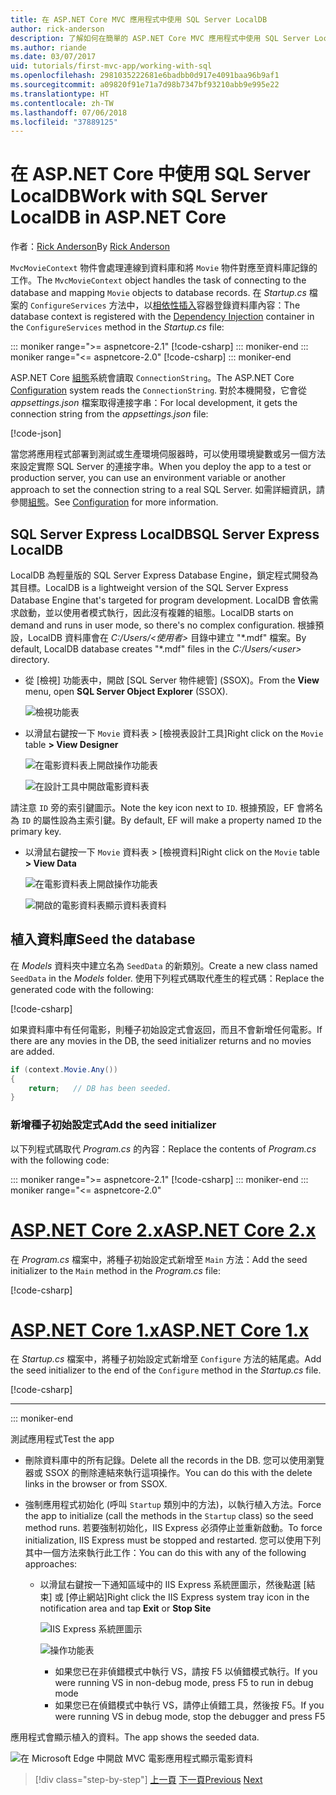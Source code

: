 ```yaml
---
title: 在 ASP.NET Core MVC 應用程式中使用 SQL Server LocalDB
author: rick-anderson
description: 了解如何在簡單的 ASP.NET Core MVC 應用程式中使用 SQL Server LocalDB。
ms.author: riande
ms.date: 03/07/2017
uid: tutorials/first-mvc-app/working-with-sql
ms.openlocfilehash: 2981035222681e6badbb0d917e4091baa96b9af1
ms.sourcegitcommit: a09820f91e71a7d98b7347bf93210abb9e995e22
ms.translationtype: HT
ms.contentlocale: zh-TW
ms.lasthandoff: 07/06/2018
ms.locfileid: "37889125"
---
```

# <a name="work-with-sql-server-localdb-in-aspnet-core"></a><span data-ttu-id="d1963-103">在 ASP.NET Core 中使用 SQL Server LocalDB</span><span class="sxs-lookup"><span data-stu-id="d1963-103">Work with SQL Server LocalDB in ASP.NET Core</span></span>

<span data-ttu-id="d1963-104">作者：[Rick Anderson](https://twitter.com/RickAndMSFT)</span><span class="sxs-lookup"><span data-stu-id="d1963-104">By [Rick Anderson](https://twitter.com/RickAndMSFT)</span></span>

<span data-ttu-id="d1963-105">`MvcMovieContext` 物件會處理連線到資料庫和將 `Movie` 物件對應至資料庫記錄的工作。</span><span class="sxs-lookup"><span data-stu-id="d1963-105">The `MvcMovieContext` object handles the task of connecting to the database and mapping `Movie` objects to database records.</span></span> <span data-ttu-id="d1963-106">在 *Startup.cs* 檔案的 `ConfigureServices` 方法中，以[相依性插入](xref:fundamentals/dependency-injection)容器登錄資料庫內容：</span><span class="sxs-lookup"><span data-stu-id="d1963-106">The database context is registered with the [Dependency Injection](xref:fundamentals/dependency-injection) container in the `ConfigureServices` method in the *Startup.cs* file:</span></span>

::: moniker range=">= aspnetcore-2.1"
[!code-csharp[](~/tutorials/first-mvc-app/start-mvc/sample/MvcMovie21/Startup.cs?name=ConfigureServices&highlight=13-99)]
::: moniker-end
::: moniker range="<= aspnetcore-2.0"
[!code-csharp[](~/tutorials/first-mvc-app/start-mvc/sample/MvcMovie/Startup.cs?name=ConfigureServices&highlight=6-7)]
::: moniker-end

<span data-ttu-id="d1963-107">ASP.NET Core [組態](xref:fundamentals/configuration/index)系統會讀取 `ConnectionString`。</span><span class="sxs-lookup"><span data-stu-id="d1963-107">The ASP.NET Core [Configuration](xref:fundamentals/configuration/index) system reads the `ConnectionString`.</span></span> <span data-ttu-id="d1963-108">對於本機開發，它會從 *appsettings.json* 檔案取得連接字串：</span><span class="sxs-lookup"><span data-stu-id="d1963-108">For local development, it gets the connection string from the *appsettings.json* file:</span></span>

[!code-json[](start-mvc/sample/MvcMovie/appsettings.json?highlight=2&range=8-10)]

<span data-ttu-id="d1963-109">當您將應用程式部署到測試或生產環境伺服器時，可以使用環境變數或另一個方法來設定實際 SQL Server 的連接字串。</span><span class="sxs-lookup"><span data-stu-id="d1963-109">When you deploy the app to a test or production server, you can use an environment variable or another approach to set the connection string to a real SQL Server.</span></span> <span data-ttu-id="d1963-110">如需詳細資訊，請參閱[組態](xref:fundamentals/configuration/index)。</span><span class="sxs-lookup"><span data-stu-id="d1963-110">See [Configuration](xref:fundamentals/configuration/index) for more information.</span></span>

## <a name="sql-server-express-localdb"></a><span data-ttu-id="d1963-111">SQL Server Express LocalDB</span><span class="sxs-lookup"><span data-stu-id="d1963-111">SQL Server Express LocalDB</span></span>

<span data-ttu-id="d1963-112">LocalDB 為輕量版的 SQL Server Express Database Engine，鎖定程式開發為其目標。</span><span class="sxs-lookup"><span data-stu-id="d1963-112">LocalDB is a lightweight version of the SQL Server Express Database Engine that's targeted for program development.</span></span> <span data-ttu-id="d1963-113">LocalDB 會依需求啟動，並以使用者模式執行，因此沒有複雜的組態。</span><span class="sxs-lookup"><span data-stu-id="d1963-113">LocalDB starts on demand and runs in user mode, so there's no complex configuration.</span></span> <span data-ttu-id="d1963-114">根據預設，LocalDB 資料庫會在 *C:/Users/\<使用者\>* 目錄中建立 "\*.mdf" 檔案。</span><span class="sxs-lookup"><span data-stu-id="d1963-114">By default, LocalDB database creates "\*.mdf" files in the *C:/Users/\<user\>* directory.</span></span>

* <span data-ttu-id="d1963-115">從 [檢視] 功能表中，開啟 [SQL Server 物件總管] (SSOX)。</span><span class="sxs-lookup"><span data-stu-id="d1963-115">From the **View** menu, open **SQL Server Object Explorer** (SSOX).</span></span>

  ![檢視功能表](working-with-sql/_static/ssox.png)

* <span data-ttu-id="d1963-117">以滑鼠右鍵按一下 `Movie` 資料表 > [檢視表設計工具]</span><span class="sxs-lookup"><span data-stu-id="d1963-117">Right click on the `Movie` table **> View Designer**</span></span>

  ![在電影資料表上開啟操作功能表](working-with-sql/_static/design.png)

  ![在設計工具中開啟電影資料表](working-with-sql/_static/dv.png)

<span data-ttu-id="d1963-120">請注意 `ID` 旁的索引鍵圖示。</span><span class="sxs-lookup"><span data-stu-id="d1963-120">Note the key icon next to `ID`.</span></span> <span data-ttu-id="d1963-121">根據預設，EF 會將名為 `ID` 的屬性設為主索引鍵。</span><span class="sxs-lookup"><span data-stu-id="d1963-121">By default, EF will make a property named `ID` the primary key.</span></span>

* <span data-ttu-id="d1963-122">以滑鼠右鍵按一下 `Movie` 資料表 > [檢視資料]</span><span class="sxs-lookup"><span data-stu-id="d1963-122">Right click on the `Movie` table **> View Data**</span></span>

  ![在電影資料表上開啟操作功能表](working-with-sql/_static/ssox2.png)

  ![開啟的電影資料表顯示資料表資料](working-with-sql/_static/vd22.png)

## <a name="seed-the-database"></a><span data-ttu-id="d1963-125">植入資料庫</span><span class="sxs-lookup"><span data-stu-id="d1963-125">Seed the database</span></span>

<span data-ttu-id="d1963-126">在 *Models* 資料夾中建立名為 `SeedData` 的新類別。</span><span class="sxs-lookup"><span data-stu-id="d1963-126">Create a new class named `SeedData` in the *Models* folder.</span></span> <span data-ttu-id="d1963-127">使用下列程式碼取代產生的程式碼：</span><span class="sxs-lookup"><span data-stu-id="d1963-127">Replace the generated code with the following:</span></span>

[!code-csharp[](start-mvc/sample/MvcMovie/Models/SeedData.cs?name=snippet_1)]

<span data-ttu-id="d1963-128">如果資料庫中有任何電影，則種子初始設定式會返回，而且不會新增任何電影。</span><span class="sxs-lookup"><span data-stu-id="d1963-128">If there are any movies in the DB, the seed initializer returns and no movies are added.</span></span>

```csharp
if (context.Movie.Any())
{
    return;   // DB has been seeded.
}
```

<a name="si"></a>
### <a name="add-the-seed-initializer"></a><span data-ttu-id="d1963-129">新增種子初始設定式</span><span class="sxs-lookup"><span data-stu-id="d1963-129">Add the seed initializer</span></span>

<span data-ttu-id="d1963-130">以下列程式碼取代 *Program.cs* 的內容：</span><span class="sxs-lookup"><span data-stu-id="d1963-130">Replace the contents of *Program.cs* with the following code:</span></span>

::: moniker range=">= aspnetcore-2.1"
[!code-csharp[](~/tutorials/first-mvc-app/start-mvc/sample/MvcMovie21/Program.cs)]
::: moniker-end
::: moniker range="<= aspnetcore-2.0"

# <a name="aspnet-core-2xtabaspnetcore2x"></a>[<span data-ttu-id="d1963-131">ASP.NET Core 2.x</span><span class="sxs-lookup"><span data-stu-id="d1963-131">ASP.NET Core 2.x</span></span>](#tab/aspnetcore2x/)

<span data-ttu-id="d1963-132">在 *Program.cs* 檔案中，將種子初始設定式新增至 `Main` 方法：</span><span class="sxs-lookup"><span data-stu-id="d1963-132">Add the seed initializer to the `Main` method in the *Program.cs* file:</span></span>

[!code-csharp[](start-mvc/sample/MvcMovie/Program.cs?highlight=6,14-32)]

# <a name="aspnet-core-1xtabaspnetcore1x"></a>[<span data-ttu-id="d1963-133">ASP.NET Core 1.x</span><span class="sxs-lookup"><span data-stu-id="d1963-133">ASP.NET Core 1.x</span></span>](#tab/aspnetcore1x/)

<span data-ttu-id="d1963-134">在 *Startup.cs* 檔案中，將種子初始設定式新增至 `Configure` 方法的結尾處。</span><span class="sxs-lookup"><span data-stu-id="d1963-134">Add the seed initializer to the end of the `Configure` method in the *Startup.cs* file.</span></span>

[!code-csharp[](start-mvc/sample/MvcMovie/Startup.cs?highlight=9&name=snippet_seed)]

---
::: moniker-end

<span data-ttu-id="d1963-135">測試應用程式</span><span class="sxs-lookup"><span data-stu-id="d1963-135">Test the app</span></span>

* <span data-ttu-id="d1963-136">刪除資料庫中的所有記錄。</span><span class="sxs-lookup"><span data-stu-id="d1963-136">Delete all the records in the DB.</span></span> <span data-ttu-id="d1963-137">您可以使用瀏覽器或 SSOX 的刪除連結來執行這項操作。</span><span class="sxs-lookup"><span data-stu-id="d1963-137">You can do this with the delete links in the browser or from SSOX.</span></span>
* <span data-ttu-id="d1963-138">強制應用程式初始化 (呼叫 `Startup` 類別中的方法)，以執行植入方法。</span><span class="sxs-lookup"><span data-stu-id="d1963-138">Force the app to initialize (call the methods in the `Startup` class) so the seed method runs.</span></span> <span data-ttu-id="d1963-139">若要強制初始化，IIS Express 必須停止並重新啟動。</span><span class="sxs-lookup"><span data-stu-id="d1963-139">To force initialization, IIS Express must be stopped and restarted.</span></span> <span data-ttu-id="d1963-140">您可以使用下列其中一個方法來執行此工作：</span><span class="sxs-lookup"><span data-stu-id="d1963-140">You can do this with any of the following approaches:</span></span>

  * <span data-ttu-id="d1963-141">以滑鼠右鍵按一下通知區域中的 IIS Express 系統匣圖示，然後點選 [結束] 或 [停止網站]</span><span class="sxs-lookup"><span data-stu-id="d1963-141">Right click the IIS Express system tray icon in the notification area and tap **Exit** or **Stop Site**</span></span>

    ![IIS Express 系統匣圖示](working-with-sql/_static/iisExIcon.png)

    ![操作功能表](working-with-sql/_static/stopIIS.png)

    * <span data-ttu-id="d1963-144">如果您已在非偵錯模式中執行 VS，請按 F5 以偵錯模式執行。</span><span class="sxs-lookup"><span data-stu-id="d1963-144">If you were running VS in non-debug mode, press F5 to run in debug mode</span></span>
    * <span data-ttu-id="d1963-145">如果您已在偵錯模式中執行 VS，請停止偵錯工具，然後按 F5。</span><span class="sxs-lookup"><span data-stu-id="d1963-145">If you were running VS in debug mode, stop the debugger and press F5</span></span>

<span data-ttu-id="d1963-146">應用程式會顯示植入的資料。</span><span class="sxs-lookup"><span data-stu-id="d1963-146">The app shows the seeded data.</span></span>

![在 Microsoft Edge 中開啟 MVC 電影應用程式顯示電影資料](working-with-sql/_static/m55.png)

> [!div class="step-by-step"]
> <span data-ttu-id="d1963-148">[上一頁](adding-model.md)
> [下一頁](controller-methods-views.md)</span><span class="sxs-lookup"><span data-stu-id="d1963-148">[Previous](adding-model.md)
[Next](controller-methods-views.md)</span></span>  
